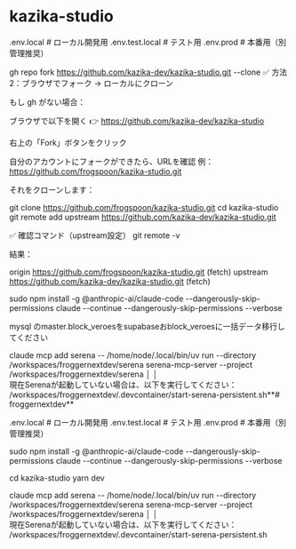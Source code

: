 # kazika-studio


.env.local        # ローカル開発用
.env.test.local   # テスト用
.env.prod         # 本番用（別管理推奨）


gh repo fork https://github.com/kazika-dev/kazika-studio.git --clone
✅ 方法2：ブラウザでフォーク → ローカルにクローン

もし gh がない場合：

ブラウザで以下を開く
👉 https://github.com/kazika-dev/kazika-studio

右上の「Fork」ボタンをクリック

自分のアカウントにフォークができたら、URLを確認
例：https://github.com/frogspoon/kazika-studio.git

それをクローンします：

git clone https://github.com/frogspoon/kazika-studio.git
cd kazika-studio
git remote add upstream https://github.com/kazika-dev/kazika-studio.git

✅ 確認コマンド（upstream設定）
git remote -v


結果：

origin   https://github.com/frogspoon/kazika-studio.git (fetch)
upstream https://github.com/kazika-dev/kazika-studio.git (fetch)





sudo npm install -g @anthropic-ai/claude-code --dangerously-skip-permissions
claude --continue --dangerously-skip-permissions --verbose






mysql のmaster.block_veroesをsupabaseおblock_veroesに一括データ移行してください




claude mcp add serena -- /home/node/.local/bin/uv run --directory /workspaces/froggernextdev/serena serena-mcp-server --project /workspaces/froggernextdev/serena         │
│   
  現在Serenaが起動していない場合は、以下を実行してください：
/workspaces/froggernextdev/.devcontainer/start-serena-persistent.sh**# froggernextdev**

.env.local        # ローカル開発用
.env.test.local   # テスト用
.env.prod         # 本番用（別管理推奨）




sudo npm install -g @anthropic-ai/claude-code --dangerously-skip-permissions
claude --continue --dangerously-skip-permissions --verbose





cd kazika-studio
yarn dev



claude mcp add serena -- /home/node/.local/bin/uv run --directory /workspaces/froggernextdev/serena serena-mcp-server --project /workspaces/froggernextdev/serena         │
│   
  現在Serenaが起動していない場合は、以下を実行してください：
/workspaces/froggernextdev/.devcontainer/start-serena-persistent.sh